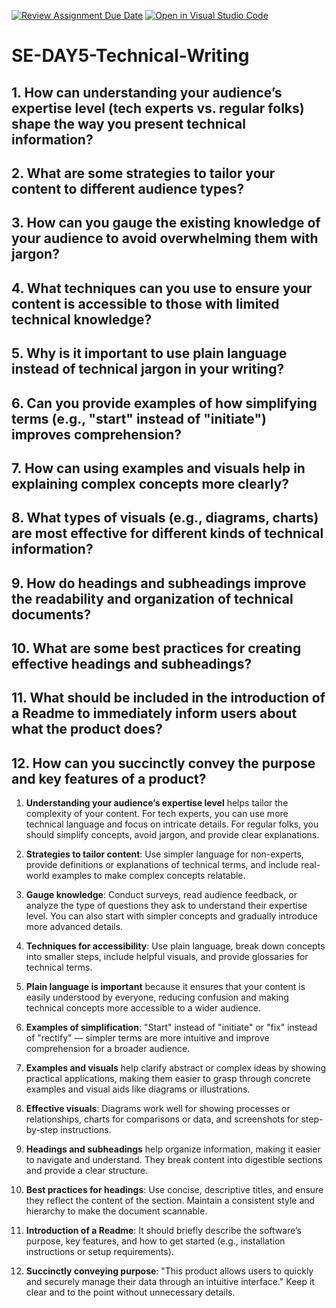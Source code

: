 [![Review Assignment Due Date](https://classroom.github.com/assets/deadline-readme-button-22041afd0340ce965d47ae6ef1cefeee28c7c493a6346c4f15d667ab976d596c.svg)](https://classroom.github.com/a/zsAR-pyY)
[![Open in Visual Studio Code](https://classroom.github.com/assets/open-in-vscode-2e0aaae1b6195c2367325f4f02e2d04e9abb55f0b24a779b69b11b9e10269abc.svg)](https://classroom.github.com/online_ide?assignment_repo_id=18337589&assignment_repo_type=AssignmentRepo)
# SE-DAY5-Technical-Writing
## 1. How can understanding your audience’s expertise level (tech experts vs. regular folks) shape the way you present technical information?
## 2. What are some strategies to tailor your content to different audience types?
## 3. How can you gauge the existing knowledge of your audience to avoid overwhelming them with jargon?
## 4. What techniques can you use to ensure your content is accessible to those with limited technical knowledge?
## 5. Why is it important to use plain language instead of technical jargon in your writing?
## 6. Can you provide examples of how simplifying terms (e.g., "start" instead of "initiate") improves comprehension?
## 7. How can using examples and visuals help in explaining complex concepts more clearly?
## 8. What types of visuals (e.g., diagrams, charts) are most effective for different kinds of technical information?
## 9. How do headings and subheadings improve the readability and organization of technical documents?
## 10. What are some best practices for creating effective headings and subheadings?
## 11. What should be included in the introduction of a Readme to immediately inform users about what the product does?
## 12. How can you succinctly convey the purpose and key features of a product?

1. **Understanding your audience’s expertise level** helps tailor the complexity of your content. For tech experts, you can use more technical language and focus on intricate details. For regular folks, you should simplify concepts, avoid jargon, and provide clear explanations.

2. **Strategies to tailor content**: Use simpler language for non-experts, provide definitions or explanations of technical terms, and include real-world examples to make complex concepts relatable.

3. **Gauge knowledge**: Conduct surveys, read audience feedback, or analyze the type of questions they ask to understand their expertise level. You can also start with simpler concepts and gradually introduce more advanced details.

4. **Techniques for accessibility**: Use plain language, break down concepts into smaller steps, include helpful visuals, and provide glossaries for technical terms.

5. **Plain language is important** because it ensures that your content is easily understood by everyone, reducing confusion and making technical concepts more accessible to a wider audience.

6. **Examples of simplification**: "Start" instead of "initiate" or "fix" instead of "rectify" — simpler terms are more intuitive and improve comprehension for a broader audience.

7. **Examples and visuals** help clarify abstract or complex ideas by showing practical applications, making them easier to grasp through concrete examples and visual aids like diagrams or illustrations.

8. **Effective visuals**: Diagrams work well for showing processes or relationships, charts for comparisons or data, and screenshots for step-by-step instructions.

9. **Headings and subheadings** help organize information, making it easier to navigate and understand. They break content into digestible sections and provide a clear structure.

10. **Best practices for headings**: Use concise, descriptive titles, and ensure they reflect the content of the section. Maintain a consistent style and hierarchy to make the document scannable.

11. **Introduction of a Readme**: It should briefly describe the software’s purpose, key features, and how to get started (e.g., installation instructions or setup requirements).

12. **Succinctly conveying purpose**: "This product allows users to quickly and securely manage their data through an intuitive interface." Keep it clear and to the point without unnecessary details.
